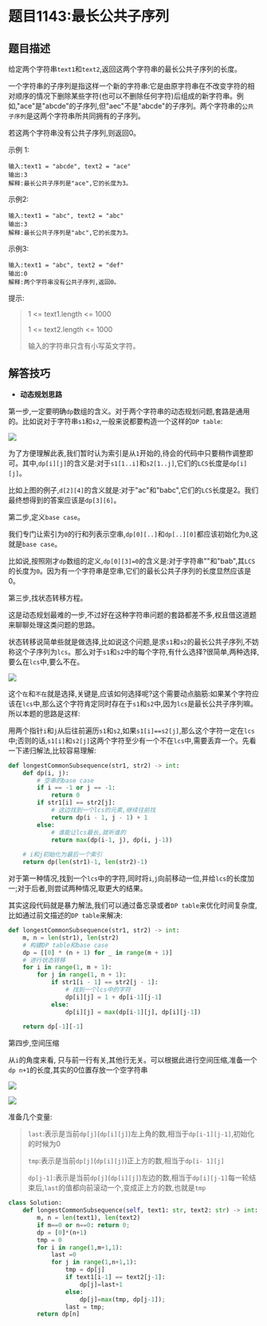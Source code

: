 # 题目1143:最长公共子序列

## 题目描述

给定两个字符串`text1`和`text2`,返回这两个字符串的最长公共子序列的长度。

一个字符串的子序列是指这样一个新的字符串:它是由原字符串在不改变字符的相对顺序的情况下删除某些字符(也可以不删除任何字符)后组成的新字符串。例如,"ace"是"abcde"的子序列,但"aec"不是"abcde"的子序列。两个字符串的`公共子序列`是这两个字符串所共同拥有的子序列。

若这两个字符串没有公共子序列,则返回0。

 

示例 1:

```
输入:text1 = "abcde", text2 = "ace" 
输出:3  
解释:最长公共子序列是"ace",它的长度为3。
```

示例2:

```
输入:text1 = "abc", text2 = "abc"
输出:3
解释:最长公共子序列是"abc",它的长度为3。
```

示例3:

```
输入:text1 = "abc", text2 = "def"
输出:0
解释:两个字符串没有公共子序列,返回0。
```

提示:

> 1 <= text1.length <= 1000
> 
> 1 <= text2.length <= 1000
> 
> 输入的字符串只含有小写英文字符。

## 解答技巧

* **动态规划思路**

第一步,一定要明确`dp`数组的含义。对于两个字符串的动态规划问题,套路是通用的。比如说对于字符串`s1`和`s2`,一般来说都要构造一个这样的`DP table`:

![](https://pic.leetcode-cn.com/5722d0bb29dfdf4ba276424fa0901b49ac69a75b32cb009514dca50e2a43c1c4-file_1578114778808)

为了方便理解此表,我们暂时认为索引是从`1`开始的,待会的代码中只要稍作调整即可。其中,`dp[i][j]`的含义是:对于`s1[1..i]`和`s2[1..j]`,它们的`LCS`长度是`dp[i][j]`。

比如上图的例子,`d[2][4]`的含义就是:对于"ac"和"babc",它们的`LCS`长度是2。我们最终想得到的答案应该是`dp[3][6]`。

第二步,定义`base case`。

我们专门让索引为`0`的行和列表示空串,`dp[0][..]`和`dp[..][0]`都应该初始化为`0`,这就是`base case`。

比如说,按照刚才`dp`数组的定义,`dp[0][3]=0`的含义是:对于字符串""和"bab",其`LCS`的长度为`0`。因为有一个字符串是空串,它们的最长公共子序列的长度显然应该是0。

第三步,找状态转移方程。

这是动态规划最难的一步,不过好在这种字符串问题的套路都差不多,权且借这道题来聊聊处理这类问题的思路。

状态转移说简单些就是做选择,比如说这个问题,是求`s1`和`s2`的最长公共子序列,不妨称这个子序列为`lcs`。那么对于`s1`和`s2`中的每个字符,有什么选择?很简单,两种选择,要么在`lcs`中,要么不在。

![](https://pic.leetcode-cn.com/416b6347372edfba27b298e225a2b90cfcb8efe5dac8ffb79fced89e996005e8-file_1578114778851)

这个`在`和`不在`就是选择,关键是,应该如何选择呢?这个需要动点脑筋:如果某个字符应该在`lcs`中,那么这个字符肯定同时存在于`s1`和`s2`中,因为`lcs`是最长公共子序列嘛。所以本题的思路是这样:

用两个指针`i`和`j`从后往前遍历`s1`和`s2`,如果`s1[i]==s2[j]`,那么这个字符一定在`lcs`中;否则的话,`s1[i]`和`s2[j]`这两个字符至少有一个不在`lcs`中,需要丢弃一个。先看一下递归解法,比较容易理解:

```python
def longestCommonSubsequence(str1, str2) -> int:
    def dp(i, j):
        # 空串的base case
        if i == -1 or j == -1:
            return 0
        if str1[i] == str2[j]:
            # 这边找到一个lcs的元素,继续往前找
            return dp(i - 1, j - 1) + 1
        else:
            # 谁能让lcs最长,就听谁的
            return max(dp(i-1, j), dp(i, j-1))
        
    # i和j初始化为最后一个索引
    return dp(len(str1)-1, len(str2)-1)
```

对于第一种情况,找到一个`lcs`中的字符,同时将`i`,`j`向前移动一位,并给`lcs`的长度加一;对于后者,则尝试两种情况,取更大的结果。

其实这段代码就是暴力解法,我们可以通过备忘录或者`DP table`来优化时间复杂度,比如通过前文描述的`DP table`来解决:

```python
def longestCommonSubsequence(str1, str2) -> int:
    m, n = len(str1), len(str2)
    # 构建DP table和base case
    dp = [[0] * (n + 1) for _ in range(m + 1)]
    # 进行状态转移
    for i in range(1, m + 1):
        for j in range(1, n + 1):
            if str1[i - 1] == str2[j - 1]:
                # 找到一个lcs中的字符
                dp[i][j] = 1 + dp[i-1][j-1]
            else:
                dp[i][j] = max(dp[i-1][j], dp[i][j-1])
        
    return dp[-1][-1]
```

第四步,空间压缩

从`i`的角度来看, 只与前一行有关,其他行无关。可以根据此进行空间压缩,准备一个`dp n+1`的长度,其实的0位置存放一个空字符串

![](https://pic.leetcode-cn.com/19821b27a70589cebc36f6bd0d6fd5c0b5a37c00c5c8565bb4448e70fce5122b.jpg)

![](https://pic.leetcode-cn.com/25caad73c8883a127aa1feb34f55d94efbf182398ed16a8cbe4d0b7a25956667.jpg)

准备几个变量:

> `last`:表示是当前`dp[j]`(`dp[i][j]`)左上角的数,相当于`dp[i-1][j-1]`,初始化的时候为0
> 
> `tmp`:表示是当前`dp[j]`(`dp[i][j]`)正上方的数,相当于`dp[i- 1][j]`
> 
> `dp[j-1]`:表示是当前`dp[j]`(`dp[i][j]`)左边的数,相当于`dp[i][j-1]`每一轮结束后,`last`的值都向前滚动一个,变成正上方的数,也就是`tmp`

```python
class Solution:
    def longestCommonSubsequence(self, text1: str, text2: str) -> int:
        m, n = len(text1), len(text2)
        if m==0 or n==0: return 0;
        dp = [0]*(n+1)
        tmp = 0
        for i in range(1,m+1,1):
            last =0
            for j in range(1,n+1,1):
                tmp = dp[j]
                if text1[i-1] == text2[j-1]:
                    dp[j]=last+1
                else:
                    dp[j]=max(tmp, dp[j-1]);
                last = tmp;
        return dp[n]
```
